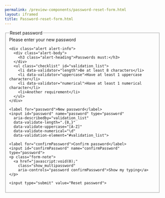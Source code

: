 ```yaml
--- 
permalink: /preview-components/password-reset-form.html
layout: iframed 
title: Password-reset-form.html
---
```


<form class="form">
  <fieldset>
    <legend class="drop_text">Reset password</legend>
    <span class="serif">Please enter your new password</span>

    <div class="alert alert-info">
      <div class="alert-body">
        <h3 class="alert-heading">Passwords must:</h3>
      </div>
      <ul class="checklist" id="validation_list">
        <li data-validator="length">Be at least 8 characters</li>
        <li data-validator="uppercase">Have at least 1 uppercase character</li>
        <li data-validator="numerical">Have at least 1 numerical character</li>
        <li>Another requirement</li>
      </ul>
    </div>

    <label for="password">New password</label>
    <input id="password" name="password" type="password"
      aria-describedby="validation_list"
      data-validate-length=".{8,}"
      data-validate-uppercase="[A-Z]"
      data-validate-numerical="\d"
      data-validation-element="#validation_list">

    <label for="confirmPassword">Confirm password</label>
    <input id="confirmPassword" name="confirmPassword" type="password">
    <p class="form-note">
      <a href="javascript:void(0);"
        class="show_multipassword"
        aria-controls="password confirmPassword">Show my typing</a>
    </p>

    <input type="submit" value="Reset password">
  </fieldset>
</form>

